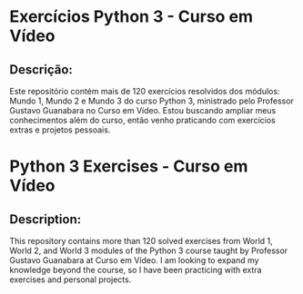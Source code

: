 # Exercícios Python 3 - Curso em Vídeo

## Descrição:

Este repositório contém mais de 120 exercícios resolvidos dos módulos: Mundo 1, Mundo 2 e Mundo 3 do curso Python 3, ministrado pelo Professor Gustavo Guanabara no Curso em Vídeo.
Estou buscando ampliar meus conhecimentos além do curso, então venho praticando com exercícios extras e projetos pessoais.

# Python 3 Exercises - Curso em Vídeo

## Description:

This repository contains more than 120 solved exercises from World 1, World 2, and World 3 modules of the Python 3 course taught by Professor Gustavo Guanabara at Curso em Vídeo.
I am looking to expand my knowledge beyond the course, so I have been practicing with extra exercises and personal projects.

